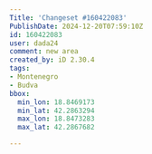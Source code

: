 ```yaml
---
Title: 'Changeset #160422083'
PublishDate: 2024-12-20T07:59:10Z
id: 160422083
user: dada24
comment: new area
created_by: iD 2.30.4
tags:
- Montenegro
- Budva
bbox:
  min_lon: 18.8469173
  min_lat: 42.2863294
  max_lon: 18.8473283
  max_lat: 42.2867682

---
```

